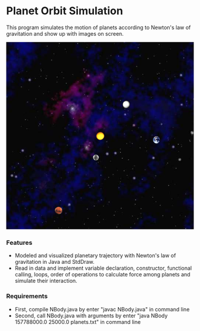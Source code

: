 # Planet Orbit Simulation

This program simulates the motion of planets according to Newton's law of gravitation and show up with images on screen.

![alt text](https://github.com/yuhan1212/PlanetOrbitSimulation/blob/main/PlanetOrbitSimulation.png?raw=true)

### Features

* Modeled and visualized planetary trajectory with Newton's law of gravitation in Java and StdDraw.
* Read in data and implement variable declaration, constructor, functional calling, loops, order of operations to calculate force among planets and simulate their interaction.

### Requirements

* First, compile NBody.java by enter "javac NBody.java" in command line
* Second, call NBody.java with arguments by enter "java NBody 157788000.0 25000.0 planets.txt" in command line